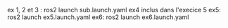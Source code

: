 ex 1, 2 et 3 : ros2 launch sub.launch.yaml
ex4 inclus dans l'execice 5
ex5: ros2 launch ex5.launch.yaml
ex6: ros2 launch ex6.launch.yaml
